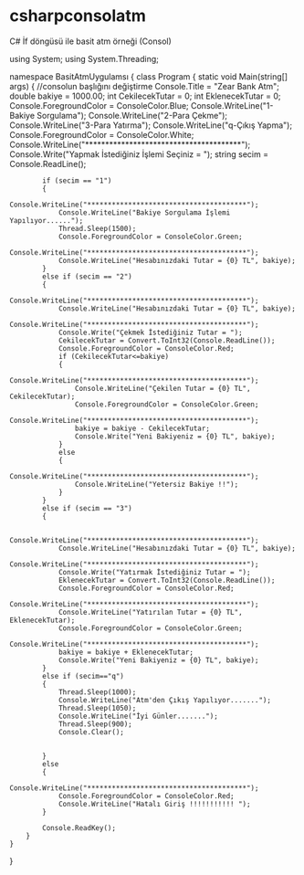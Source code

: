 # csharpconsolatm
C# İf döngüsü ile basit atm örneği (Consol)


using System;
using System.Threading;

namespace BasitAtmUygulamsı
{
    class Program
    {
        static void Main(string[] args)
        {
            //consolun başlığını değiştirme
            Console.Title = "Zear Bank Atm";
            double bakiye = 1000.00;
            int CekilecekTutar = 0;
            int EklenecekTutar = 0;
            Console.ForegroundColor = ConsoleColor.Blue;
            Console.WriteLine("1-Bakiye Sorgulama");
            Console.WriteLine("2-Para Çekme");
            Console.WriteLine("3-Para Yatırma");
            Console.WriteLine("q-Çıkış Yapma");
            Console.ForegroundColor = ConsoleColor.White;
            Console.WriteLine("***************************************");
            Console.Write("Yapmak İstediğiniz İşlemi Seçiniz = ");
            string secim = Console.ReadLine();

            if (secim == "1")
            {
                Console.WriteLine("***************************************");
                Console.WriteLine("Bakiye Sorgulama İşlemi Yapılıyor......");
                Thread.Sleep(1500);
                Console.ForegroundColor = ConsoleColor.Green;
                Console.WriteLine("***************************************");
                Console.WriteLine("Hesabınızdaki Tutar = {0} TL", bakiye);
            }
            else if (secim == "2")
            {
                Console.WriteLine("***************************************");
                Console.WriteLine("Hesabınızdaki Tutar = {0} TL", bakiye);
                Console.WriteLine("***************************************");
                Console.Write("Çekmek İstediğiniz Tutar = ");
                CekilecekTutar = Convert.ToInt32(Console.ReadLine());
                Console.ForegroundColor = ConsoleColor.Red;
                if (CekilecekTutar<=bakiye)
                {
                    Console.WriteLine("***************************************");
                    Console.WriteLine("Çekilen Tutar = {0} TL", CekilecekTutar);
                    Console.ForegroundColor = ConsoleColor.Green;
                    Console.WriteLine("***************************************");
                    bakiye = bakiye - CekilecekTutar;
                    Console.Write("Yeni Bakiyeniz = {0} TL", bakiye);
                }
                else
                {
                    Console.WriteLine("***************************************");
                    Console.WriteLine("Yetersiz Bakiye !!");
                }
            }
            else if (secim == "3")
            {
                
                Console.WriteLine("***************************************");
                Console.WriteLine("Hesabınızdaki Tutar = {0} TL", bakiye);
                Console.WriteLine("***************************************");
                Console.Write("Yatırmak İstediğiniz Tutar = ");
                EklenecekTutar = Convert.ToInt32(Console.ReadLine());
                Console.ForegroundColor = ConsoleColor.Red;
                Console.WriteLine("***************************************");
                Console.WriteLine("Yatırılan Tutar = {0} TL", EklenecekTutar);
                Console.ForegroundColor = ConsoleColor.Green;
                Console.WriteLine("***************************************");
                bakiye = bakiye + EklenecekTutar;
                Console.Write("Yeni Bakiyeniz = {0} TL", bakiye);
            }
            else if (secim=="q")
            {
                Thread.Sleep(1000);
                Console.WriteLine("Atm'den Çıkış Yapılıyor.......");
                Thread.Sleep(1050);
                Console.WriteLine("İyi Günler.......");
                Thread.Sleep(900);
                Console.Clear();
                
               
            }
            else
            {
                Console.WriteLine("***************************************");
                Console.ForegroundColor = ConsoleColor.Red;
                Console.WriteLine("Hatalı Giriş !!!!!!!!!!! ");
            }

            Console.ReadKey();
        }
    }
}

